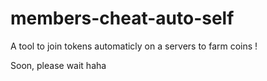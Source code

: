 # members-cheat-auto-self
A tool to join tokens automaticly on a servers to farm coins !


Soon, please wait haha
